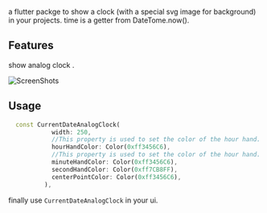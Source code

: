 a flutter packge to show a clock (with a special svg image for background) in your projects.
time is a getter from DateTome.now().
## Features

show analog clock .

![ScreenShots](https://s9.uupload.ir/files/seraaj/flutter%20packages%20gif/Clock.gif)


## Usage

```dart
  const CurrentDateAnalogClock(
            width: 250,
            //This property is used to set the color of the hour hand.
            hourHandColor: Color(0xff3456C6),
            //This property is used to set the color of the hour hand.
            minuteHandColor: Color(0xff3456C6),
            secondHandColor: Color(0xff7CB8FF),
            centerPointColor: Color(0xff3456C6),
          ),

```
finally use `CurrentDateAnalogClock` in your ui. 


